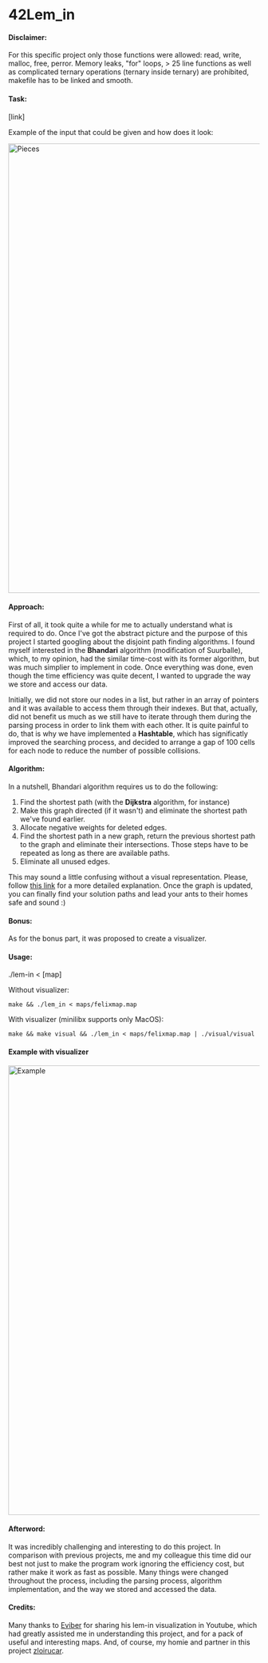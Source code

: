 # 42Lem_in
#### Disclaimer:

For this specific project only those functions were allowed:
read, write, malloc, free, perror. Memory leaks, "for" loops, > 25 line functions as well as complicated ternary operations (ternary inside ternary) are prohibited, makefile has to be linked and smooth.

#### Task:
[link]

Example of the input that could be given and how does it look:

<img src="https://i.imgur.com/lLRIG8C.png" width="900" title="Pieces">

#### Approach:
First of all, it took quite a while for me to actually understand what is required to do.
Once I've got the abstract picture and the purpose of this project I started googling about the disjoint path finding algorithms. I found myself interested in the **Bhandari** algorithm (modification of Suurballe), which, to my opinion, had the similar time-cost with its former algorithm, but was much simplier to implement in code.
Once everything was done, even though the time efficiency was quite decent, I wanted to upgrade the way we store and access our data.

Initially, we did not store our nodes in a list, but rather in an array of pointers and it was available to access them through their indexes. But that, actually, did not benefit us much as we still have to iterate through them during the parsing process in order to link them with each other. It is quite painful to do, that is why we have implemented a **Hashtable**, which has significatly improved the searching process, and decided to arrange a gap of 100 cells for each node to reduce the number of possible collisions.

#### Algorithm:
In a nutshell, Bhandari algorithm requires us to do the following:
1) Find the shortest path (with the **Dijkstra** algorithm, for instance)
2) Make this graph directed (if it wasn't) and eliminate the shortest path we've found earlier.
4) Allocate negative weights for deleted edges.
3) Find the shortest path in a new graph, return the previous shortest path to the graph and eliminate their intersections. Those steps have to be repeated as long as there are available paths.
5) Eliminate all unused edges.

This may sound a little confusing without a visual representation. Please, follow [this link](http://www.macfreek.nl/memory/Disjoint_Path_Finding) for a more detailed explanation.
Once the graph is updated, you can finally find your solution paths and lead your ants to their homes safe and sound :)

#### Bonus:
As for the bonus part, it was proposed to create a visualizer.

#### Usage:

./lem-in < [map]

Without visualizer:
```shell
make && ./lem_in < maps/felixmap.map 
```

With visualizer (minilibx supports only MacOS):
```shell
make && make visual && ./lem_in < maps/felixmap.map | ./visual/visual
```

#### Example with visualizer

<img src="https://i.imgur.com/cOZKMVX.gif" width="900" title="Example">

#### Afterword:

It was incredibly challenging and interesting to do this project. In comparison with previous projects, me and my colleague this time did our best not just to make the program work ignoring the efficiency cost, but rather make it work as fast as possible. Many things were changed throughout the process, including the parsing process, algorithm implementation, and the way we stored and accessed the data.

#### Credits:

Many thanks to [Eviber](https://github.com/Eviber) for sharing his lem-in visualization in Youtube, which had greatly assisted me in understanding this project, and for a pack of useful and interesting maps. And, of course, my homie and partner in this project [zloirucar](https://github.com/zloirucar/).
